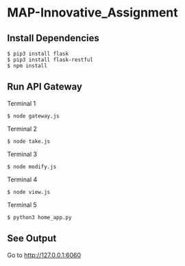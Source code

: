 # MAP-Innovative_Assignment

## Install Dependencies

```
$ pip3 install flask
$ pip3 install flask-restful
$ npm install
```

## Run API Gateway

Terminal 1
```
$ node gateway.js
```

Terminal 2
```
$ node take.js
```

Terminal 3
```
$ node modify.js
```

Terminal 4
```
$ node view.js
```

Terminal 5
```
$ python3 home_app.py
```

## See Output

Go to http://127.0.0.1:6060 
